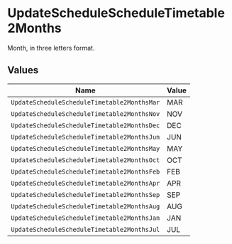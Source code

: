 # UpdateScheduleScheduleTimetable2Months

Month, in three letters format.


## Values

| Name                                        | Value                                       |
| ------------------------------------------- | ------------------------------------------- |
| `UpdateScheduleScheduleTimetable2MonthsMar` | MAR                                         |
| `UpdateScheduleScheduleTimetable2MonthsNov` | NOV                                         |
| `UpdateScheduleScheduleTimetable2MonthsDec` | DEC                                         |
| `UpdateScheduleScheduleTimetable2MonthsJun` | JUN                                         |
| `UpdateScheduleScheduleTimetable2MonthsMay` | MAY                                         |
| `UpdateScheduleScheduleTimetable2MonthsOct` | OCT                                         |
| `UpdateScheduleScheduleTimetable2MonthsFeb` | FEB                                         |
| `UpdateScheduleScheduleTimetable2MonthsApr` | APR                                         |
| `UpdateScheduleScheduleTimetable2MonthsSep` | SEP                                         |
| `UpdateScheduleScheduleTimetable2MonthsAug` | AUG                                         |
| `UpdateScheduleScheduleTimetable2MonthsJan` | JAN                                         |
| `UpdateScheduleScheduleTimetable2MonthsJul` | JUL                                         |